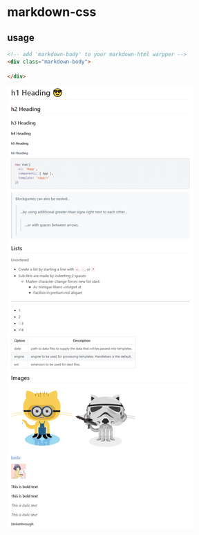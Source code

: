 # markdown-css

## usage

```html
<!-- add 'markdown-body' to your markdown-html warpper -->
<div class="markdown-body">
 
</div>
```



![](./shot.png)

